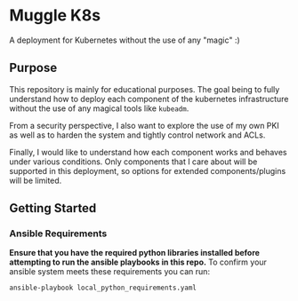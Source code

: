 # Muggle K8s
A deployment for Kubernetes without the use of any "magic" :)

## Purpose
This repository is mainly for educational purposes. The goal being to fully
understand how to deploy each component of the kubernetes infrastructure
without the use of any magical tools like `kubeadm`.

From a security perspective, I also want to explore the use of my own PKI
as well as to harden the system and tightly control network and ACLs.

Finally, I would like to understand how each component works and behaves under
various conditions. Only components that I care about will be supported in
this deployment, so options for extended components/plugins will be limited.

## Getting Started

### Ansible Requirements
**Ensure that you have the required python libraries installed before attempting
to run the ansible playbooks in this repo.**
To confirm your ansible system meets these requirements you can run:
```
ansible-playbook local_python_requirements.yaml
```
